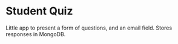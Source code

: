 Student Quiz
===
Little app to present a form of questions, and an email field.
Stores responses in MongoDB.